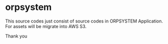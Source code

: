 # orpsystem

This source codes just consist of source codes in ORPSYSTEM Application. For assets will be migrate into AWS S3.

Thank you
